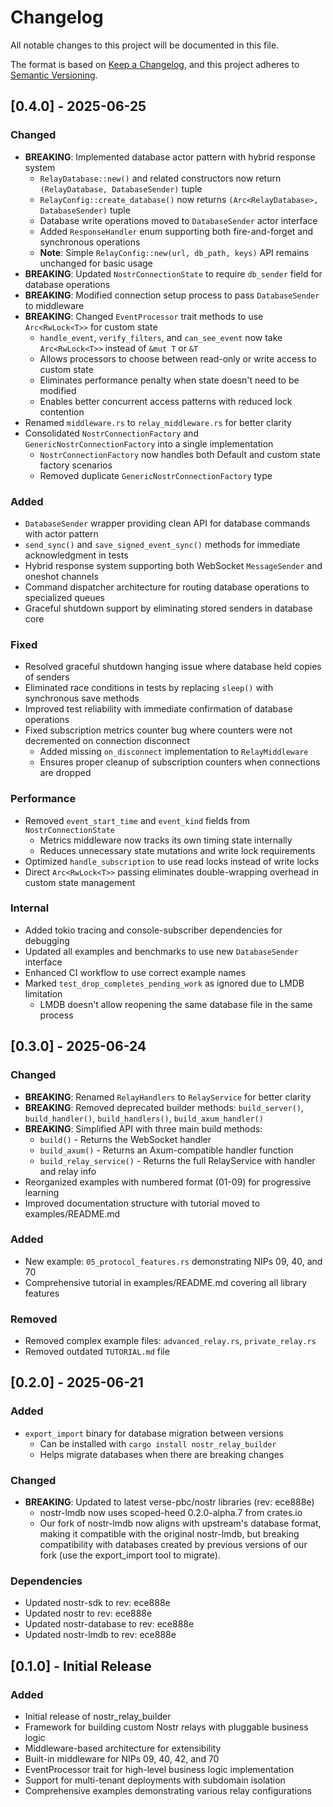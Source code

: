 # Changelog

All notable changes to this project will be documented in this file.

The format is based on [Keep a Changelog](https://keepachangelog.com/en/1.0.0/),
and this project adheres to [Semantic Versioning](https://semver.org/spec/v2.0.0.html).

## [0.4.0] - 2025-06-25

### Changed
- **BREAKING**: Implemented database actor pattern with hybrid response system
  - `RelayDatabase::new()` and related constructors now return `(RelayDatabase, DatabaseSender)` tuple
  - `RelayConfig::create_database()` now returns `(Arc<RelayDatabase>, DatabaseSender)` tuple
  - Database write operations moved to `DatabaseSender` actor interface
  - Added `ResponseHandler` enum supporting both fire-and-forget and synchronous operations
  - **Note**: Simple `RelayConfig::new(url, db_path, keys)` API remains unchanged for basic usage
- **BREAKING**: Updated `NostrConnectionState` to require `db_sender` field for database operations
- **BREAKING**: Modified connection setup process to pass `DatabaseSender` to middleware
- **BREAKING**: Changed `EventProcessor` trait methods to use `Arc<RwLock<T>>` for custom state
  - `handle_event`, `verify_filters`, and `can_see_event` now take `Arc<RwLock<T>>` instead of `&mut T` or `&T`
  - Allows processors to choose between read-only or write access to custom state
  - Eliminates performance penalty when state doesn't need to be modified
  - Enables better concurrent access patterns with reduced lock contention
- Renamed `middleware.rs` to `relay_middleware.rs` for better clarity
- Consolidated `NostrConnectionFactory` and `GenericNostrConnectionFactory` into a single implementation
  - `NostrConnectionFactory` now handles both Default and custom state factory scenarios
  - Removed duplicate `GenericNostrConnectionFactory` type

### Added
- `DatabaseSender` wrapper providing clean API for database commands with actor pattern
- `send_sync()` and `save_signed_event_sync()` methods for immediate acknowledgment in tests
- Hybrid response system supporting both WebSocket `MessageSender` and oneshot channels
- Command dispatcher architecture for routing database operations to specialized queues
- Graceful shutdown support by eliminating stored senders in database core

### Fixed
- Resolved graceful shutdown hanging issue where database held copies of senders
- Eliminated race conditions in tests by replacing `sleep()` with synchronous save methods
- Improved test reliability with immediate confirmation of database operations
- Fixed subscription metrics counter bug where counters were not decremented on connection disconnect
  - Added missing `on_disconnect` implementation to `RelayMiddleware`
  - Ensures proper cleanup of subscription counters when connections are dropped

### Performance
- Removed `event_start_time` and `event_kind` fields from `NostrConnectionState`
  - Metrics middleware now tracks its own timing state internally
  - Reduces unnecessary state mutations and write lock requirements
- Optimized `handle_subscription` to use read locks instead of write locks
- Direct `Arc<RwLock<T>>` passing eliminates double-wrapping overhead in custom state management

### Internal
- Added tokio tracing and console-subscriber dependencies for debugging
- Updated all examples and benchmarks to use new `DatabaseSender` interface
- Enhanced CI workflow to use correct example names
- Marked `test_drop_completes_pending_work` as ignored due to LMDB limitation
  - LMDB doesn't allow reopening the same database file in the same process

## [0.3.0] - 2025-06-24

### Changed
- **BREAKING**: Renamed `RelayHandlers` to `RelayService` for better clarity
- **BREAKING**: Removed deprecated builder methods: `build_server()`, `build_handler()`, `build_handlers()`, `build_axum_handler()`
- **BREAKING**: Simplified API with three main build methods:
  - `build()` - Returns the WebSocket handler
  - `build_axum()` - Returns an Axum-compatible handler function
  - `build_relay_service()` - Returns the full RelayService with handler and relay info
- Reorganized examples with numbered format (01-09) for progressive learning
- Improved documentation structure with tutorial moved to examples/README.md

### Added
- New example: `05_protocol_features.rs` demonstrating NIPs 09, 40, and 70
- Comprehensive tutorial in examples/README.md covering all library features

### Removed
- Removed complex example files: `advanced_relay.rs`, `private_relay.rs`
- Removed outdated `TUTORIAL.md` file

## [0.2.0] - 2025-06-21

### Added
- `export_import` binary for database migration between versions
  - Can be installed with `cargo install nostr_relay_builder`
  - Helps migrate databases when there are breaking changes

### Changed
- **BREAKING**: Updated to latest verse-pbc/nostr libraries (rev: ece888e)
  - nostr-lmdb now uses scoped-heed 0.2.0-alpha.7 from crates.io
  - Our fork of nostr-lmdb now aligns with upstream's database format, making it compatible with the original nostr-lmdb, but breaking compatibility with databases created by previous versions of our fork (use the export_import tool to migrate).

### Dependencies
- Updated nostr-sdk to rev: ece888e
- Updated nostr to rev: ece888e
- Updated nostr-database to rev: ece888e
- Updated nostr-lmdb to rev: ece888e

## [0.1.0] - Initial Release

### Added
- Initial release of nostr_relay_builder
- Framework for building custom Nostr relays with pluggable business logic
- Middleware-based architecture for extensibility
- Built-in middleware for NIPs 09, 40, 42, and 70
- EventProcessor trait for high-level business logic implementation
- Support for multi-tenant deployments with subdomain isolation
- Comprehensive examples demonstrating various relay configurations